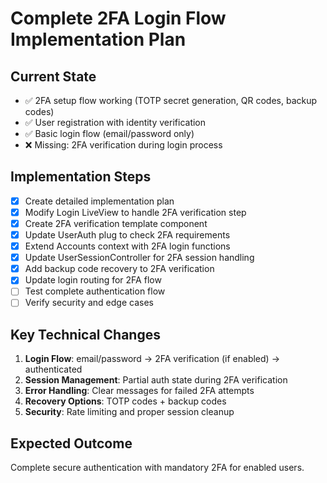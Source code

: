 # Complete 2FA Login Flow Implementation Plan

## Current State
- ✅ 2FA setup flow working (TOTP secret generation, QR codes, backup codes)
- ✅ User registration with identity verification
- ✅ Basic login flow (email/password only)
- ❌ Missing: 2FA verification during login process

## Implementation Steps
- [x] Create detailed implementation plan
- [x] Modify Login LiveView to handle 2FA verification step
- [x] Create 2FA verification template component
- [x] Update UserAuth plug to check 2FA requirements
- [x] Extend Accounts context with 2FA login functions
- [x] Update UserSessionController for 2FA session handling
- [x] Add backup code recovery to 2FA verification
- [x] Update login routing for 2FA flow
- [ ] Test complete authentication flow
- [ ] Verify security and edge cases

## Key Technical Changes
1. **Login Flow**: email/password → 2FA verification (if enabled) → authenticated
2. **Session Management**: Partial auth state during 2FA verification
3. **Error Handling**: Clear messages for failed 2FA attempts
4. **Recovery Options**: TOTP codes + backup codes
5. **Security**: Rate limiting and proper session cleanup

## Expected Outcome
Complete secure authentication with mandatory 2FA for enabled users.
